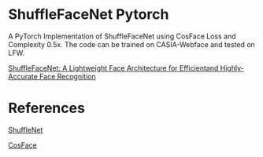 # ShuffleFaceNet Pytorch

A PyTorch Implementation of ShuffleFaceNet using CosFace Loss and Complexity 0.5x. The code can be trained on CASIA-Webface and tested on LFW.

[ShuffleFaceNet: A Lightweight Face Architecture for Efficientand Highly-Accurate Face Recognition](http://openaccess.thecvf.com/content_ICCVW_2019/papers/LSR/Martindez-Diaz_ShuffleFaceNet_A_Lightweight_Face_Architecture_for_Efficient_and_Highly-Accurate_Face_ICCVW_2019_paper.pdf)

# References
[ShuffleNet](https://github.com/kuangliu/pytorch-cifar/blob/master/models/shufflenet.py)

[CosFace](https://github.com/YirongMao/softmax_variants/blob/master/model_utils.py)

